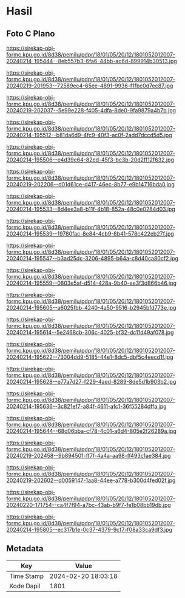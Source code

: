 # Hasil

## Foto C Plano

https://sirekap-obj-formc.kpu.go.id/8d38/pemilu/pdpr/18/01/05/20/12/1801052012007-20240214-195444--8eb557b3-6fa6-44bb-ac6d-899914b30513.jpg

https://sirekap-obj-formc.kpu.go.id/8d38/pemilu/pdpr/18/01/05/20/12/1801052012007-20240219-201953--72589ec4-65ee-4891-9936-f1fbc0d7ec87.jpg

https://sirekap-obj-formc.kpu.go.id/8d38/pemilu/pdpr/18/01/05/20/12/1801052012007-20240219-202037--5e99e228-f405-4dfa-8de0-9fa9879a4b7b.jpg

https://sirekap-obj-formc.kpu.go.id/8d38/pemilu/pdpr/18/01/05/20/12/1801052012007-20240214-195512--b81da6d9-4fc9-40f3-ac0f-2add7dccd5d5.jpg

https://sirekap-obj-formc.kpu.go.id/8d38/pemilu/pdpr/18/01/05/20/12/1801052012007-20240214-195506--e4d39e64-82ed-45f3-bc3b-20d2ff12f632.jpg

https://sirekap-obj-formc.kpu.go.id/8d38/pemilu/pdpr/18/01/05/20/12/1801052012007-20240219-202206--d01d61ce-d417-46ec-8b77-e9b14716bda0.jpg

https://sirekap-obj-formc.kpu.go.id/8d38/pemilu/pdpr/18/01/05/20/12/1801052012007-20240214-195533--8d4ee3a8-b11f-4b18-852a-48c0e0284d03.jpg

https://sirekap-obj-formc.kpu.go.id/8d38/pemilu/pdpr/18/01/05/20/12/1801052012007-20240214-195539--19780fac-8e84-4cb9-8b41-578c422eb27f.jpg

https://sirekap-obj-formc.kpu.go.id/8d38/pemilu/pdpr/18/01/05/20/12/1801052012007-20240214-195547--b3ad25dc-3206-4895-b64a-c8d40ca80cf2.jpg

https://sirekap-obj-formc.kpu.go.id/8d38/pemilu/pdpr/18/01/05/20/12/1801052012007-20240214-195559--0803e5af-d514-428a-9b40-ee3f3d866b46.jpg

https://sirekap-obj-formc.kpu.go.id/8d38/pemilu/pdpr/18/01/05/20/12/1801052012007-20240214-195605--a6025fbb-4240-4a50-9516-b2945bfd773e.jpg

https://sirekap-obj-formc.kpu.go.id/8d38/pemilu/pdpr/18/01/05/20/12/1801052012007-20240214-195614--5e2468cb-306c-4025-bf32-dc11d49af078.jpg

https://sirekap-obj-formc.kpu.go.id/8d38/pemilu/pdpr/18/01/05/20/12/1801052012007-20240214-195622--73004dd9-5185-44e1-8dc5-dbf5c4eecd1f.jpg

https://sirekap-obj-formc.kpu.go.id/8d38/pemilu/pdpr/18/01/05/20/12/1801052012007-20240214-195628--e77a7d27-f229-4aed-8289-8de5d1b903b2.jpg

https://sirekap-obj-formc.kpu.go.id/8d38/pemilu/pdpr/18/01/05/20/12/1801052012007-20240214-195636--3c821ef7-a84f-4611-afc1-36f55284dffa.jpg

https://sirekap-obj-formc.kpu.go.id/8d38/pemilu/pdpr/18/01/05/20/12/1801052012007-20240214-195644--68d06bba-cf78-4c01-a6d4-805e2f26289a.jpg

https://sirekap-obj-formc.kpu.go.id/8d38/pemilu/pdpr/18/01/05/20/12/1801052012007-20240219-202458--9b894501-ff7f-4a4a-aa98-ff493c1ae384.jpg

https://sirekap-obj-formc.kpu.go.id/8d38/pemilu/pdpr/18/01/05/20/12/1801052012007-20240219-202602--d0059147-1aa8-44ee-a778-b300d4fed02f.jpg

https://sirekap-obj-formc.kpu.go.id/8d38/pemilu/pdpr/18/01/05/20/12/1801052012007-20240220-171754--ca4f7f94-a7bc-43ab-b9f7-fe1b08bb19db.jpg

https://sirekap-obj-formc.kpu.go.id/8d38/pemilu/pdpr/18/01/05/20/12/1801052012007-20240214-195805--ec317b1e-0c37-4379-9cf7-f08a33ca9df3.jpg


## Metadata

| Key        | Value               |
| ---------- | ------------------- |
| Time Stamp | 2024-02-20 18:03:18 |
| Kode Dapil | 1801                |



